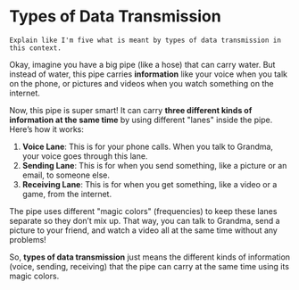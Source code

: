 
# Types of Data Transmission

```
Explain like I'm five what is meant by types of data transmission in this context.
```

Okay, imagine you have a big pipe (like a hose) that can carry water. But instead of water, this pipe carries **information** like your voice when you talk on the phone, or pictures and videos when you watch something on the internet.

Now, this pipe is super smart! It can carry **three different kinds of information at the same time** by using different "lanes" inside the pipe. Here’s how it works:

1. **Voice Lane**: This is for your phone calls. When you talk to Grandma, your voice goes through this lane.
2. **Sending Lane**: This is for when you send something, like a picture or an email, to someone else.
3. **Receiving Lane**: This is for when you get something, like a video or a game, from the internet.

The pipe uses different "magic colors" (frequencies) to keep these lanes separate so they don’t mix up. That way, you can talk to Grandma, send a picture to your friend, and watch a video all at the same time without any problems!

So, **types of data transmission** just means the different kinds of information (voice, sending, receiving) that the pipe can carry at the same time using its magic colors. 